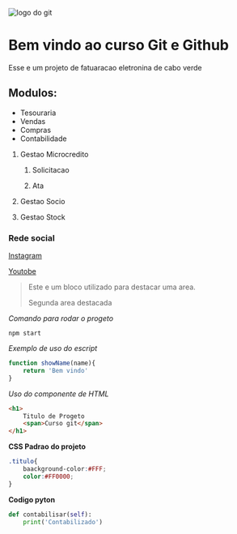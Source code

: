 
![logo do git](https://cabosys.cv/web/image/res.company/1/logo?unique=bcf0f5e)
# Bem vindo ao curso Git e Github
Esse e um projeto de fatuaracao eletronina de cabo verde


## Modulos:
* Tesouraria
* Vendas
* Compras
* Contabilidade
1. Gestao Microcredito

    1. Solicitacao

    2. Ata
2. Gestao Socio
3. Gestao Stock

### Rede social
[Instagram](https://www.instagram.com/)

[Youtobe](https://www.youtube.com/@SocialArts)
>Este e um bloco utilizado para destacar uma area.
>
>Segunda area destacada

*Comando para rodar o progeto*

```
npm start
```
*Exemplo de uso do escript*
```js
function showName(name){
    return 'Bem vindo'
}

```

*Uso do componente de HTML*
```html
<h1>
    Titulo de Progeto
    <span>Curso git</span>
</h1>
```
**CSS Padrao do projeto**
```css
.titulo{
    baackground-color:#FFF;
    color:#FF0000;
}
```

**Codigo pyton**
```python
def contabilisar(self):
    print('Contabilizado')
```
